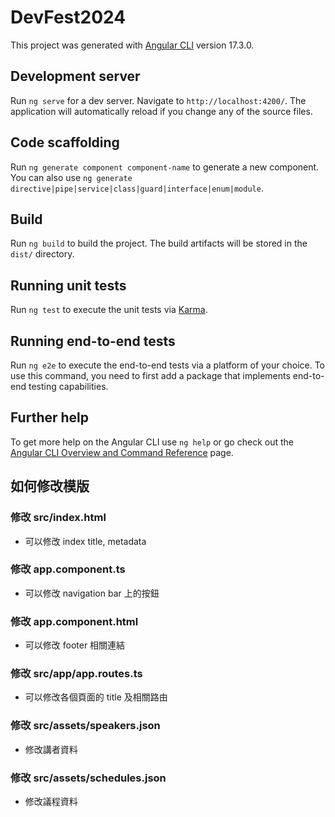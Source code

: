 # DevFest2024

This project was generated with [Angular CLI](https://github.com/angular/angular-cli) version 17.3.0.

## Development server

Run `ng serve` for a dev server. Navigate to `http://localhost:4200/`. The application will automatically reload if you change any of the source files.

## Code scaffolding

Run `ng generate component component-name` to generate a new component. You can also use `ng generate directive|pipe|service|class|guard|interface|enum|module`.

## Build

Run `ng build` to build the project. The build artifacts will be stored in the `dist/` directory.

## Running unit tests

Run `ng test` to execute the unit tests via [Karma](https://karma-runner.github.io).

## Running end-to-end tests

Run `ng e2e` to execute the end-to-end tests via a platform of your choice. To use this command, you need to first add a package that implements end-to-end testing capabilities.

## Further help

To get more help on the Angular CLI use `ng help` or go check out the [Angular CLI Overview and Command Reference](https://angular.io/cli) page.

## 如何修改模版

### 修改 src/index.html

- 可以修改 index title, metadata

### 修改 app.component.ts

- 可以修改 navigation bar 上的按鈕

### 修改 app.component.html

- 可以修改 footer 相關連結

### 修改 src/app/app.routes.ts

- 可以修改各個頁面的 title 及相關路由

### 修改 src/assets/speakers.json

- 修改講者資料

### 修改 src/assets/schedules.json

- 修改議程資料
